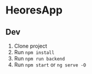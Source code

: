 # HeoresApp

## Dev

1. Clone project
2. Run ```npm install```
3. Run ```npm run backend```
4. Run ```npm start``` or ```ng serve -O```


